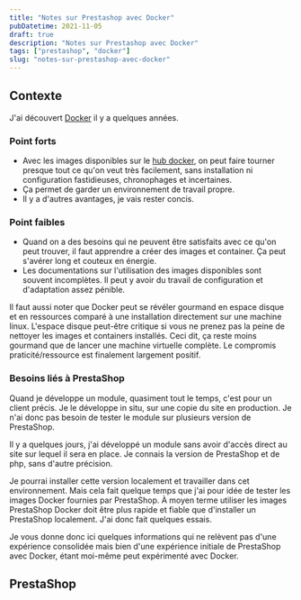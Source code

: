 ```yaml
---
title: "Notes sur Prestashop avec Docker"
pubDatetime: 2021-11-05
draft: true
description: "Notes sur Prestashop avec Docker"
tags: ["prestashop", "docker"]
slug: "notes-sur-prestashop-avec-docker"
---
```


## Contexte

J'ai découvert [Docker](<https://fr.wikipedia.org/wiki/Docker_(logiciel)>) il y a quelques années.

### Point forts

- Avec les images disponibles sur le [hub docker](https://hub.docker.com/), on peut faire tourner presque tout ce qu'on veut très facilement, sans installation ni configuration fastidieuses, chronophages et incertaines.
- Ça permet de garder un environnement de travail propre.
- Il y a d'autres avantages, je vais rester concis.

### Point faibles

- Quand on a des besoins qui ne peuvent être satisfaits avec ce qu'on peut trouver, il faut apprendre a créer des images et container. Ça peut s'avérer long et couteux en énergie.
- Les documentations sur l'utilisation des images disponibles sont souvent incomplètes. Il peut y avoir du travail de configuration et d'adaptation assez pénible.

Il faut aussi noter que Docker peut se révéler gourmand en espace disque et en ressources comparé à une installation directement sur une machine linux. L'espace disque peut-être critique si vous ne prenez pas la peine de nettoyer les images et containers installés.
Ceci dit, ça reste moins gourmand que de lancer une machine virtuelle complète.
Le compromis praticité/ressource est finalement largement positif.

### Besoins liés à PrestaShop

Quand je développe un module, quasiment tout le temps, c'est pour un client précis. Je le développe in situ, sur une copie du site en production. Je n'ai donc pas besoin de tester le module sur plusieurs version de PrestaShop.

Il y a quelques jours, j'ai développé un module sans avoir d'accès direct au site sur lequel il sera en place.
Je connais la version de PrestaShop et de php, sans d'autre précision.

Je pourrai installer cette version localement et travailler dans cet environnement. Mais cela fait quelque temps que j'ai pour idée de tester les images Docker fournies par PrestaShop. À moyen terme utiliser les images PrestaShop Docker doit être plus rapide et fiable que d'installer un PrestaShop localement. J'ai donc fait quelques essais.

Je vous donne donc ici quelques informations qui ne relèvent pas d'une expérience consolidée mais bien d'une expérience initiale de PrestaShop avec Docker, étant moi-même peut expérimenté avec Docker.

## PrestaShop
